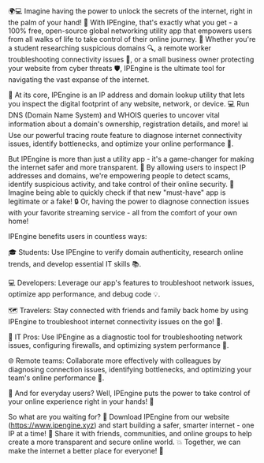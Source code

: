🌍💻 Imagine having the power to unlock the secrets of the internet, right in the palm of your hand! 📡 With IPEngine, that's exactly what you get - a 100% free, open-source global networking utility app that empowers users from all walks of life to take control of their online journey. 💪 Whether you're a student researching suspicious domains 🔍, a remote worker troubleshooting connectivity issues 🚀, or a small business owner protecting your website from cyber threats 🛡️, IPEngine is the ultimate tool for navigating the vast expanse of the internet.

🔴 At its core, IPEngine is an IP address and domain lookup utility that lets you inspect the digital footprint of any website, network, or device. 💻 Run DNS (Domain Name System) and WHOIS queries to uncover vital information about a domain's ownership, registration details, and more! 📊 Use our powerful tracing route feature to diagnose internet connectivity issues, identify bottlenecks, and optimize your online performance 🔩.

But IPEngine is more than just a utility app - it's a game-changer for making the internet safer and more transparent. 💯 By allowing users to inspect IP addresses and domains, we're empowering people to detect scams, identify suspicious activity, and take control of their online security. 🚫 Imagine being able to quickly check if that new "must-have" app is legitimate or a fake! 🔒 Or, having the power to diagnose connection issues with your favorite streaming service - all from the comfort of your own home!

IPEngine benefits users in countless ways:

🎓 Students: Use IPEngine to verify domain authenticity, research online trends, and develop essential IT skills 📚.

💻 Developers: Leverage our app's features to troubleshoot network issues, optimize app performance, and debug code 💡.

🗺️ Travelers: Stay connected with friends and family back home by using IPEngine to troubleshoot internet connectivity issues on the go! 📱.

🏢 IT Pros: Use IPEngine as a diagnostic tool for troubleshooting network issues, configuring firewalls, and optimizing system performance 🔧.

🌐 Remote teams: Collaborate more effectively with colleagues by diagnosing connection issues, identifying bottlenecks, and optimizing your team's online performance 💼.

💪 And for everyday users? Well, IPEngine puts the power to take control of your online experience right in your hands! 🤩

So what are you waiting for? 🎉 Download IPEngine from our website (https://www.ipengine.xyz) and start building a safer, smarter internet - one IP at a time! 🔗 Share it with friends, communities, and online groups to help create a more transparent and secure online world. 💥 Together, we can make the internet a better place for everyone! 🌟
